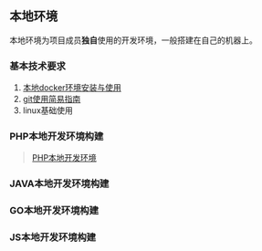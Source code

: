 ## 本地环境

本地环境为项目成员**独自**使用的开发环境，一般搭建在自己的机器上。

### 基本技术要求

1. [本地docker环境安装与使用](docker.md)
2. [git使用简易指南](http://www.bootcss.com/p/git-guide/)
3. linux基础使用


### PHP本地开发环境构建

> [PHP本地开发环境](PHP.md)


### JAVA本地开发环境构建


### GO本地开发环境构建


### JS本地开发环境构建